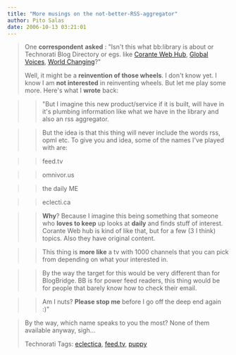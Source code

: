 ```yaml
---
title: "More musings on the not-better-RSS-aggregator"
author: Pito Salas
date: 2006-10-13 03:21:01
---
```


>
> One **correspondent** **asked** : "Isn't this what bb:library is about or
> Technorati Blog Directory or egs. like [Corante Web
> Hub](<http://web.corante.com/>), [Global
> Voices](<http://www.globalvoicesonline.org/>), [World
> Changing](<http://www.worldchanging.com/>)?"
>
> Well, it might be a **reinvention of those wheels**. I don't know yet. I
> know I am **not interested** in reinventing wheels. But let me play some
> more. Here's what I **wrote** back:
>

>> "But I imagine this new product/service if it is built, will have in it's
plumbing information like what we have in the library and also an rss
aggregator.

>>

>> But the idea is that this thing will never include the words rss, opml etc.
To give you and idea, some of the names I've played with are:

>

>> feed.tv

>>

>> omnivor.us

>>

>> the daily ME

>>

>> eclecti.ca

>

>> **Why**? Because I imagine this being something that someone who **loves to
keep** up looks at **daily** and finds stuff of interest. Corante Web hub is
kind of like that, but for a few (3 I think) topics. Also they have original
content.

>>

>> This thing is **more like** a tv with 1000 channels that you can pick from
depending on what your interested in.

>>

>> By the way the target for this would be very different than for BlogBridge.
BB is for power feed readers, this thing would be for people that barely know
how to check their email.

>>

>> Am I nuts? **Please stop me** before I go off the deep end again :)"

>
> By the way, which name speaks to you the most? None of them available
> anyway, sigh…
>
> Technorati Tags: [eclectica](<http://www.technorati.com/tag/eclectica>),
> [feed.tv](<http://www.technorati.com/tag/feed.tv>),
> [puppy](<http://www.technorati.com/tag/puppy>)


